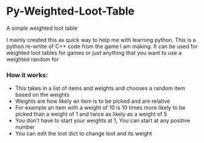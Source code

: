 # Py-Weighted-Loot-Table
 A simple weighted loot table

 I mainly created this as quick way to help me with learning python.
 This is a python re-wrtite of C++ code from the game I am making.
 It can be used for weighted loot tables for games or just anything that you want to use a weighted random for

### How it works:

- This takes in a list of items and weights and chooses a random item based on the weights
- Weights are how likely an item is to be picked and are relative
- For example an item with a weight of 10 is 10 times more likely to be picked than a weight of 1 and twice as likely as a weight of 5
- You don't have to start your weights at 1, You can start at any positive number
- You can edit the loot dict to change loot and its weight
